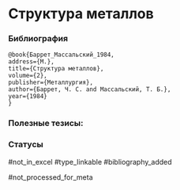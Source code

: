 # Структура металлов

### Библиография
```
@book{Баррет_Массальский_1984,
address={М.},
title={Структура металлов},
volume={2},
publisher={Металлургия},
author={Баррет, Ч. С. and Массальский, Т. Б.},
year={1984}
}
```

### Полезные тезисы:

### Статусы
#not_in_excel 
#type_linkable 
#bibliography_added

#not_processed_for_meta

